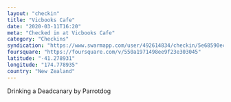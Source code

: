 ```yaml
---
layout: "checkin"
title: "Vicbooks Cafe"
date: "2020-03-11T16:20"
meta: "Checked in at Vicbooks Cafe"
category: "Checkins"
syndication: "https://www.swarmapp.com/user/492614834/checkin/5e68590ecb72aa000838daa6"
foursquare: "https://foursquare.com/v/550a1971498ee9f23e303045"
latitude: "-41.278931"
longitude: "174.778935"
country: "New Zealand"
---
```

Drinking a Deadcanary by Parrotdog
